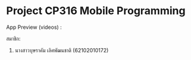 # Project CP316 Mobile Programming

App  Preview (videos) :

สมาชิก: 
1) นางสาวบุษราคัม เลิศพัฒนชาติ (62102010172) 
